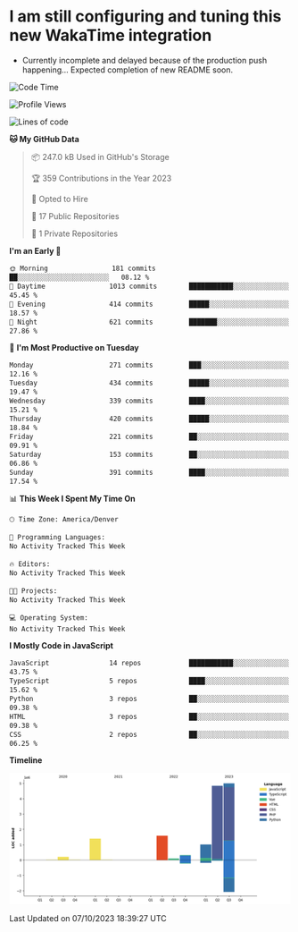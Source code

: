 # I am still configuring and tuning this new WakaTime integration
- Currently incomplete and delayed because of the production push happening... Expected completion of new README soon.
<!--START_SECTION:waka-->
![Code Time](http://img.shields.io/badge/Code%20Time-441%20hrs%2018%20mins-blue)

![Profile Views](http://img.shields.io/badge/Profile%20Views-0-blue)

![Lines of code](https://img.shields.io/badge/From%20Hello%20World%20I%27ve%20Written-14.5%20million%20lines%20of%20code-blue)

**🐱 My GitHub Data** 

> 📦 247.0 kB Used in GitHub's Storage 
 > 
> 🏆 359 Contributions in the Year 2023
 > 
> 💼 Opted to Hire
 > 
> 📜 17 Public Repositories 
 > 
> 🔑 1 Private Repositories 
 > 
**I'm an Early 🐤** 

```text
🌞 Morning                181 commits         ██░░░░░░░░░░░░░░░░░░░░░░░   08.12 % 
🌆 Daytime                1013 commits        ███████████░░░░░░░░░░░░░░   45.45 % 
🌃 Evening                414 commits         █████░░░░░░░░░░░░░░░░░░░░   18.57 % 
🌙 Night                  621 commits         ███████░░░░░░░░░░░░░░░░░░   27.86 % 
```
📅 **I'm Most Productive on Tuesday** 

```text
Monday                   271 commits         ███░░░░░░░░░░░░░░░░░░░░░░   12.16 % 
Tuesday                  434 commits         █████░░░░░░░░░░░░░░░░░░░░   19.47 % 
Wednesday                339 commits         ████░░░░░░░░░░░░░░░░░░░░░   15.21 % 
Thursday                 420 commits         █████░░░░░░░░░░░░░░░░░░░░   18.84 % 
Friday                   221 commits         ██░░░░░░░░░░░░░░░░░░░░░░░   09.91 % 
Saturday                 153 commits         ██░░░░░░░░░░░░░░░░░░░░░░░   06.86 % 
Sunday                   391 commits         ████░░░░░░░░░░░░░░░░░░░░░   17.54 % 
```


📊 **This Week I Spent My Time On** 

```text
🕑︎ Time Zone: America/Denver

💬 Programming Languages: 
No Activity Tracked This Week

🔥 Editors: 
No Activity Tracked This Week

🐱‍💻 Projects: 
No Activity Tracked This Week

💻 Operating System: 
No Activity Tracked This Week
```

**I Mostly Code in JavaScript** 

```text
JavaScript               14 repos            ███████████░░░░░░░░░░░░░░   43.75 % 
TypeScript               5 repos             ████░░░░░░░░░░░░░░░░░░░░░   15.62 % 
Python                   3 repos             ██░░░░░░░░░░░░░░░░░░░░░░░   09.38 % 
HTML                     3 repos             ██░░░░░░░░░░░░░░░░░░░░░░░   09.38 % 
CSS                      2 repos             ██░░░░░░░░░░░░░░░░░░░░░░░   06.25 % 
```



**Timeline**

![Lines of Code chart](https://raw.githubusercontent.com/certifiedbice/certifiedbice/main/assets/bar_graph.png)


 Last Updated on 07/10/2023 18:39:27 UTC
<!--END_SECTION:waka-->
